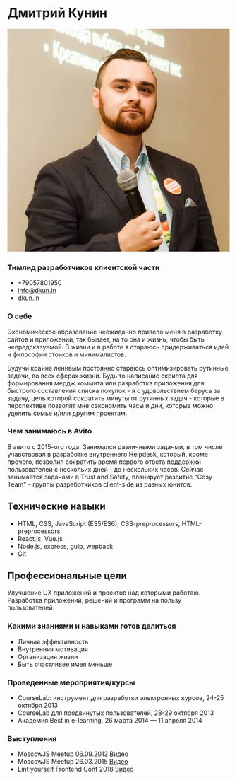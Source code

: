 # Дмитрий Кунин

![self](./media/photo1.jpg)

### Тимлид разработчиков клиентской части
 - +79057801950 
 - [info@dkun.in](mailto:info@dkun.in)
 - [dkun.in](dkun.in)

### О себе

Экономическое образование неожиданно привело меня в разработку сайтов и приложений, так бывает, на то она и жизнь, чтобы быть непредсказуемой. В жизни и в работе я стараюсь придерживаться идей и философии стоиков и минималистов. 

Будучи крайне ленивым постоянно стараюсь оптимизировать рутинные задачи, во всех сферах жизни. Будь то написание скрипта для формирования мердж коммита или разработка приложения для быстрого составления списка покупок - я с удовольствием берусь за задачу, цель которой сократить минуты от рутинных задач - которые в перспективе позволят мне сэкономить часы и дни, которые можно уделить семье и/или другим проектам. 

### Чем занимаюсь в Avito

В авито с 2015-ого года. Занимался различными задачми, в том числе учавствовал в разработке внутреннего Helpdesk, который, кроме прочего, позволил сократить время первого ответа поддержки пользователей с нескольих дней - до нескольких часов. Сейчас занимается задачами в Trust and Safety, планирует развитие "Cosy Team" - группы разработчиков client-side из разных юнитов.

## Технические навыки

- HTML, CSS, JavaScript (ES5/ES6), CSS-preprocessors, HTML-preprocessors
- React.js, Vue.js
- Node.js, express, gulp, wepback
- Git

## Профессиональные цели

Улучшение UX приложений и проектов над которыми работаю. Разработка приложений, решений и программ на пользу пользователей.

### Какими знаниями и навыками готов делиться

- Личная эффективность
- Внутренняя мотивация
- Организация жизни
- Быть счастливее имея меньше

### Проведенные мероприятия/курсы

- CourseLab: инструмент для разработки электронных курсов, 24-25 октября 2013
- CourseLab для продвинутых пользователей, 28-29 октября 2013
- Академия Best in e-learning, 26 марта 2014 — 11 апреля 2014

### Выступления

- MoscowJS Meetup 06.09.2013 [Видео](http://youtu.be/_SWVDpHe7yg)
- MoscowJS Meetup 26.03.2015 [Видео](http://www.youtube.com/watch?v=7LW740IQzEo)
- Lint yourself Frontend Conf 2018 [Видео](https://www.youtube.com/watch?v=O0CIg09F9HE)
